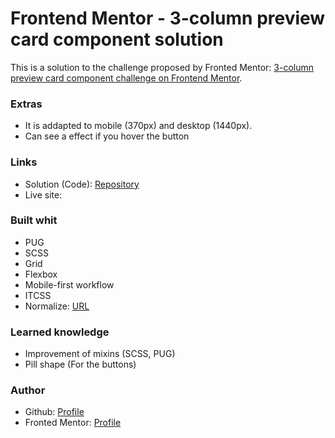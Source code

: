 # Frontend Mentor - 3-column preview card component solution

This is a solution to the challenge proposed by Fronted Mentor: [3-column preview card component challenge on Frontend Mentor](https://www.frontendmentor.io/challenges/3column-preview-card-component-pH92eAR2- "3-column preview card component challenge on Frontend Mentor").

### Extras

- It is addapted to mobile (370px) and desktop (1440px).
- Can see a effect if you hover the button

### Links
- Solution (Code): [Repository](https://github.com/Nilil/FM-3_column-cards "Code")
- Live site: 

### Built whit
- PUG
- SCSS
- Grid
- Flexbox
- Mobile-first workflow
- ITCSS
- Normalize: [URL](https://csstools.github.io/normalize.css/ "URL")

### Learned knowledge
- Improvement of mixins (SCSS, PUG)
- Pill shape (For the buttons)

### Author
- Github: [Profile](https://github.com/Nilil "Profile")
- Fronted Mentor: [Profile](https://www.frontendmentor.io/profile/Nilil "Profile")